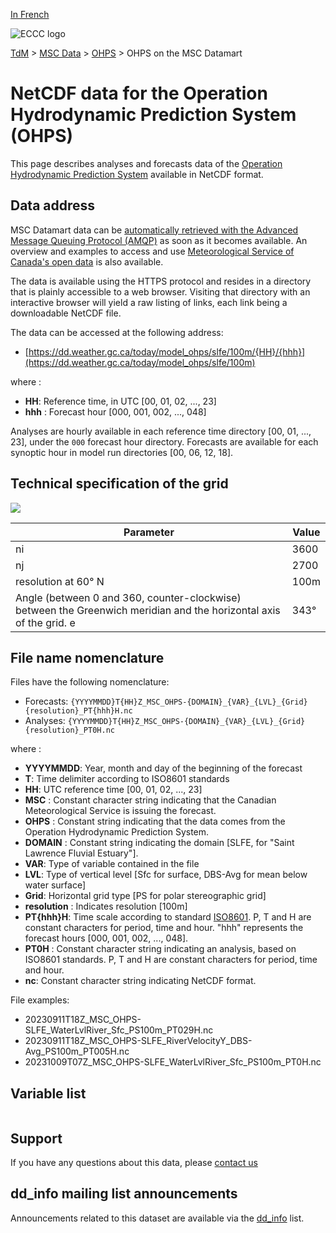 [In French](readme_ohps-datamart_fr.md)

![ECCC logo](../../img_eccc-logo.png)

[TdM](../../readme_en.md) > [MSC Data](../readme_en.md) > [OHPS](readme_ohps_en.md) > OHPS on the MSC Datamart

# NetCDF data for the Operation Hydrodynamic Prediction System (OHPS)

This page describes analyses and forecasts data of the [Operation Hydrodynamic Prediction System](./readme_ohps_en.md) available in NetCDF format.

## Data address 

MSC Datamart data can be [automatically retrieved with the Advanced Message Queuing Protocol (AMQP)](../../msc-datamart/amqp_en.md) as soon as it becomes available. An overview and examples to access and use [Meteorological Service of Canada's open data](../../usage/readme_en.md) is also available.

The data is available using the HTTPS protocol and resides in a directory that is plainly accessible to a web browser. Visiting that directory with an interactive browser will yield a raw listing of links, each link being a downloadable NetCDF file.

The data can be accessed at the following address:

* [https://dd.weather.gc.ca/today/model_ohps/slfe/100m/{HH}/{hhh}](https://dd.weather.gc.ca/today/model_ohps/slfe/100m)

where :

* __HH__: Reference time, in UTC [00, 01, 02, ..., 23]
* __hhh__ : Forecast hour [000, 001, 002, ..., 048]

Analyses are hourly available in each reference time directory [00, 01, ..., 23], under the `000` forecast hour directory. Forecasts are available for each synoptic hour in model run directories [00, 06, 12, 18].

## Technical specification of the grid

![](https://collaboration.cmc.ec.gc.ca/cmc/cmos/public_doc/msc-data/nwp_ohps/grille_ohps.png)

| Parameter | Value |
| ------ | ------ |
| ni | 3600 |
| nj | 2700 | 
| resolution at 60° N | 100m |
| Angle (between 0 and 360, counter-clockwise) between the Greenwich meridian and the horizontal axis of the grid. e | 343° | 

## File name nomenclature 

Files have the following nomenclature:

* Forecasts: `{YYYYMMDD}T{HH}Z_MSC_OHPS-{DOMAIN}_{VAR}_{LVL}_{Grid}{resolution}_PT{hhh}H.nc`
* Analyses: `{YYYYMMDD}T{HH}Z_MSC_OHPS-{DOMAIN}_{VAR}_{LVL}_{Grid}{resolution}_PT0H.nc`

where :

* __YYYYMMDD__: Year, month and day of the beginning of the forecast
* __T__: Time delimiter according to ISO8601 standards
* __HH__: UTC reference time [00, 01, 02, ..., 23]
* __MSC__ : Constant character string indicating that the Canadian Meteorological Service is issuing the forecast.
* __OHPS__ : Constant string indicating that the data comes from the Operation Hydrodynamic Prediction System. 
* __DOMAIN__ : Constant string indicating the domain [SLFE, for "Saint Lawrence Fluvial Estuary"].
* __VAR__: Type of variable contained in the file
* __LVL__: Type of vertical level [Sfc for surface, DBS-Avg for mean below water surface]
* __Grid__: Horizontal grid type [PS for polar stereographic grid]
* __resolution__ : Indicates resolution [100m]
* __PT{hhh}H__: Time scale according to standard [ISO8601](https://en.wikipedia.org/wiki/ISO_8601). P, T and H are constant characters for period, time and hour. "hhh" represents the forecast hours [000, 001, 002, ..., 048].
* __PT0H__ : Constant character string indicating an analysis, based on ISO8601 standards. P, T and H are constant characters for period, time and hour.
* __nc__: Constant character string indicating NetCDF format.

File examples:

* 20230911T18Z_MSC_OHPS-SLFE_WaterLvlRiver_Sfc_PS100m_PT029H.nc
* 20230911T18Z_MSC_OHPS-SLFE_RiverVelocityY_DBS-Avg_PS100m_PT005H.nc
* 20231009T07Z_MSC_OHPS-SLFE_WaterLvlRiver_Sfc_PS100m_PT0H.nc

## Variable list

<table id="csv-table" class="display"></table>

<link href="https://cdn.jsdelivr.net/npm/simple-datatables@latest/dist/style.css" rel="stylesheet" type="text/css">
<script src="https://cdn.jsdelivr.net/npm/simple-datatables@latest"></script>
<script src="../../../js/variables_datatable.js" type="text/javascript"></script>
<script>
  loadTable("csv-table", "../../../assets/csv/OHPS_Variables-List_en.csv");
</script>

## Support

If you have any questions about this data, please [contact us](https://weather.gc.ca/mainmenu/contact_us_e.html)

## dd_info mailing list announcements 

Announcements related to this dataset are available via the [dd_info](https://comm.collab.science.gc.ca/mailman3/postorius/lists/dd_info/) list.
